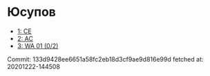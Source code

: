 # Юсупов
- [1: CE](1.md)
- [2: AC](2.md)
- [3: WA 01 (0/2)](3.md)

Commit: 133d9428ee6651a58fc2eb18d3cf9ae9d816e99d
 fetched at: 20201222-144508
